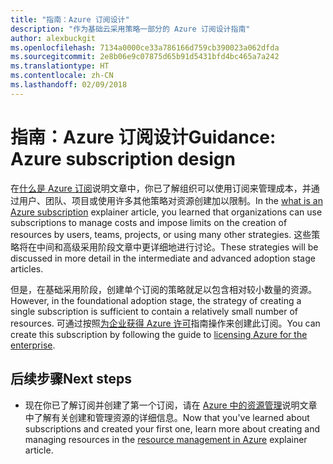 ```yaml
---
title: "指南：Azure 订阅设计"
description: "作为基础云采用策略一部分的 Azure 订阅设计指南"
author: alexbuckgit
ms.openlocfilehash: 7134a0000ce33a786166d759cb390023a062dfda
ms.sourcegitcommit: 2e8b06e9c07875d65b91d5431bfd4bc465a7a242
ms.translationtype: HT
ms.contentlocale: zh-CN
ms.lasthandoff: 02/09/2018
---
```

# <a name="guidance-azure-subscription-design"></a><span data-ttu-id="0a750-103">指南：Azure 订阅设计</span><span class="sxs-lookup"><span data-stu-id="0a750-103">Guidance: Azure subscription design</span></span> 

<span data-ttu-id="0a750-104">在[什么是 Azure 订阅](subscription-explainer.md)说明文章中，你已了解组织可以使用订阅来管理成本，并通过用户、团队、项目或使用许多其他策略对资源创建加以限制。</span><span class="sxs-lookup"><span data-stu-id="0a750-104">In the [what is an Azure subscription](subscription-explainer.md) explainer article, you learned that organizations can use subscriptions to manage costs and impose limits on the creation of resources by users, teams, projects, or using many other strategies.</span></span> <span data-ttu-id="0a750-105">这些策略将在中间和高级采用阶段文章中更详细地进行讨论。</span><span class="sxs-lookup"><span data-stu-id="0a750-105">These strategies will be discussed in more detail in the intermediate and advanced adoption stage articles.</span></span>

<span data-ttu-id="0a750-106">但是，在基础采用阶段，创建单个订阅的策略就足以包含相对较小数量的资源。</span><span class="sxs-lookup"><span data-stu-id="0a750-106">However, in the foundational adoption stage, the strategy of creating a single subscription is sufficient to contain a relatively small number of resources.</span></span> <span data-ttu-id="0a750-107">可通过按照[为企业获得 Azure 许可][azure-enterprise-licensing]指南操作来创建此订阅。</span><span class="sxs-lookup"><span data-stu-id="0a750-107">You can create this subscription by following the guide to [licensing Azure for the enterprise][azure-enterprise-licensing].</span></span>

## <a name="next-steps"></a><span data-ttu-id="0a750-108">后续步骤</span><span class="sxs-lookup"><span data-stu-id="0a750-108">Next steps</span></span>

* <span data-ttu-id="0a750-109">现在你已了解订阅并创建了第一个订阅，请在 [Azure 中的资源管理](resource-manager-explainer.md)说明文章中了解有关创建和管理资源的详细信息。</span><span class="sxs-lookup"><span data-stu-id="0a750-109">Now that you've learned about subscriptions and created your first one, learn more about creating and managing resources in the [resource management in Azure](resource-manager-explainer.md) explainer article.</span></span>

[azure-enterprise-licensing]: https://azure.microsoft.com/pricing/enterprise-agreement
